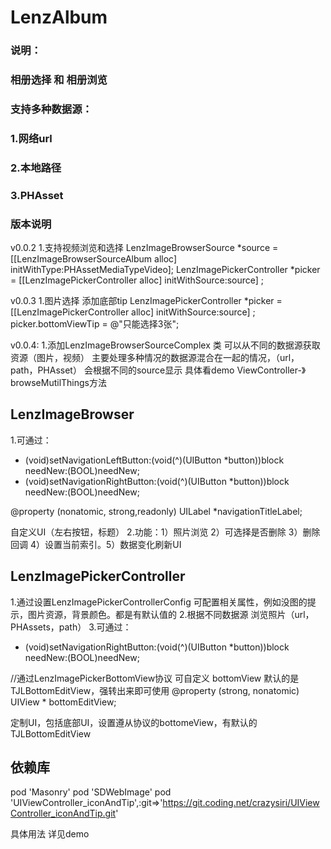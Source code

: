 # LenzAlbum

### 说明：
### 相册选择 和 相册浏览
### 支持多种数据源：
### 1.网络url
### 2.本地路径
### 3.PHAsset

### 版本说明
v0.0.2
1.支持视频浏览和选择
LenzImageBrowserSource *source = [[LenzImageBrowserSourceAlbum alloc] initWithType:PHAssetMediaTypeVideo];
LenzImagePickerController *picker = [[LenzImagePickerController alloc] initWithSource:source] ;

v0.0.3
1.图片选择 添加底部tip
LenzImagePickerController *picker = [[LenzImagePickerController alloc] initWithSource:source] ;
picker.bottomViewTip = @"只能选择3张";

v0.0.4:
1.添加LenzImageBrowserSourceComplex 类
可以从不同的数据源获取资源（图片，视频）
主要处理多种情况的数据源混合在一起的情况，（url，path，PHAsset）
会根据不同的source显示
具体看demo ViewController-》browseMutilThings方法

## LenzImageBrowser
1.可通过：
- (void)setNavigationLeftButton:(void(^)(UIButton *button))block needNew:(BOOL)needNew;
- (void)setNavigationRightButton:(void(^)(UIButton *button))block needNew:(BOOL)needNew;

@property (nonatomic, strong,readonly) UILabel *navigationTitleLabel;

自定义UI（左右按钮，标题）
2.功能：1）照片浏览  2）可选择是否删除 3）删除回调   4）设置当前索引。5）数据变化刷新UI 


## LenzImagePickerController
1.通过设置LenzImagePickerControllerConfig 可配置相关属性，例如没图的提示，图片资源，背景颜色。都是有默认值的
2.根据不同数据源 浏览照片（url，PHAssets，path）
3.可通过：
- (void)setNavigationRightButton:(void(^)(UIButton *button))block needNew:(BOOL)needNew;

//通过LenzImagePickerBottomView协议 可自定义 bottomView 默认的是TJLBottomEditView，强转出来即可使用
@property (strong, nonatomic) UIView <LenzImagePickerBottomView> * bottomEditView;

定制UI，包括底部UI，设置遵从协议的bottomeView，有默认的TJLBottomEditView


## 依赖库
pod 'Masonry'
pod 'SDWebImage'
pod 'UIViewController_iconAndTip',:git=>'https://git.coding.net/crazysiri/UIViewController_iconAndTip.git'



具体用法 详见demo
